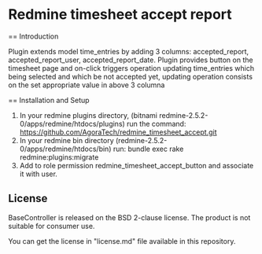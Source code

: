 Redmine timesheet accept report
========================

== Introduction

Plugin extends model time_entries by adding 3 columns: accepted_report, accepted_report_user, accepted_report_date.
Plugin provides button on the timesheet page and on-click triggers operation updating time_entries which being selected and which be not accepted yet, updating operation consists on the set appropriate value in above 3 columna


== Installation and Setup

1. In your redmine plugins directory, (bitnami redmine-2.5.2-0/apps/redmine/htdocs/plugins) run the command: https://github.com/AgoraTech/redmine_timesheet_accept.git
2. In your redmine bin directory (redmine-2.5.2-0/apps/redmine/htdocs/bin) run: bundle exec rake redmine:plugins:migrate
3. Add to role permission redmine_timesheet_accept_button and associate it with user.

License
---------

BaseController is released on the BSD 2-clause license. The product is not suitable for consumer use.

You can get the license in "license.md" file available in this repository.
